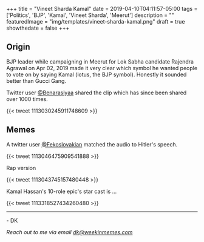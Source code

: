 +++
title = "Vineet Sharda Kamal"
date = 2019-04-10T04:11:57-05:00
tags = ['Politics', 'BJP', 'Kamal', 'Vineet Sharda', 'Meerut']
description = ""
featuredImage = "img/templates/vineet-sharda-kamal.png"
draft = true
showthedate = false
+++

## Origin
BJP leader while campaigning in Meerut for Lok Sabha candidate Rajendra Agrawal on Apr 02, 2019 made it very clear which symbol he wanted people to vote on by saying Kamal (lotus, the BJP symbol). Honestly it sounded better than Gucci Gang.
<!--more-->

Twitter user [@Benarasiyaa](https://twitter.com/Benarasiyaa) shared the clip which has since been shared over 1000 times. 

{{< tweet 1113030245911748609 >}}

## Memes

A twitter user [@Fekoslovakian](https://twitter.com/Fekoslovakian/) matched the audio to Hitler's speech.

{{< tweet 1113046475909541888 >}}

Rap version

{{< tweet 1113043745157480448 >}}


Kamal Hassan's 10-role epic's star cast is ...

{{< tweet 1113318527434260480 >}}

---
\- DK

*Reach out to me via email dk@weekinmemes.com*